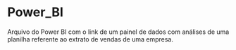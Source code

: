 # Power_BI
Arquivo do Power BI com o link de um painel de dados com análises de uma planilha referente ao extrato de vendas de uma empresa.
